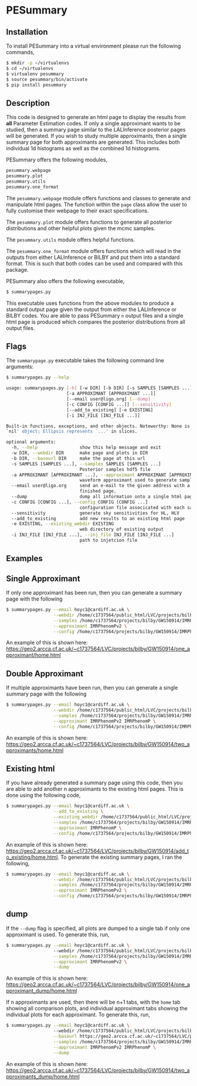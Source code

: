 # PESummary

Installation
------------

To install PESummary into a virtual environment please run the following commands,

```bash
$ mkdir -p ~/virtualenvs
$ cd ~/virtualenvs
$ virtualenv pesummary
$ source pesummary/bin/activate
$ pip install pesummary
```

Description
-----------

This code is designed to generate an html page to display the results from **all** Parameter Estimation codes. If only a single approximant wants to be studied, then a summary page similar to the LALInference posterior pages will be generated. If you wish to study multiple approximants, then a single summary page for both approximants are generated. This includes both individual 1d histograms as well as the combined 1d histograms.

PESummary offers the following modules,

```python
pesummary.webpage
pesummary.plot
pesummary.utils
pesummary.one_format
```

The `pesummary.webpage` module offers functions and classes to generate and manipulate html pages. The function within the `page` class  allow the user to fully customise their webpage to their exact specifications. 

The `pesummary.plot` module offers functions to generate all posterior distributions and other helpful plots given the mcmc samples.

The `pesummary.utils` module offers helpful functions.

The `pesummary.one_format` module offers functions which will read in the outputs from either LALInference or BILBY and put them into a standard format. This is such that both codes can be used and compared with this package.

PESummary also offers the following executable,

```bash
$ summarypages.py
```

This executable uses functions from the above modules to produce a standard output page given the output from either the LALInference or BILBY codes. You are able to pass PESummary `n` output files and a single html page is produced which compares the posterior distributions from all output files.

Flags
-------------

The `summarypage.py` executable takes the following command line arguments:

```bash
$ summarypages.py --help

usage: summarypages.py [-h] [-w DIR] [-b DIR] [-s SAMPLES [SAMPLES ...]]
                       [-a APPROXIMANT [APPROXIMANT ...]]
                       [--email user@ligo.org] [--dump]
                       [-c CONFIG [CONFIG ...]] [--sensitivity]
                       [--add_to_existing] [-e EXISTING]
                       [-i INJ_FILE [INJ_FILE ...]]

Built-in functions, exceptions, and other objects. Noteworthy: None is the
`nil' object; Ellipsis represents `...' in slices.

optional arguments:
  -h, --help                show this help message and exit
  -w DIR, --webdir DIR      make page and plots in DIR
  -b DIR, --baseurl DIR     make the page at this url
  -s SAMPLES [SAMPLES ...], --samples SAMPLES [SAMPLES ...]
                            Posterior samples hdf5 file
  -a APPROXIMANT [APPROXIMANT ...], --approximant APPROXIMANT [APPROXIMANT ...]
                            waveform approximant used to generate samples
  --email user@ligo.org     send an e-mail to the given address with a link to the
                            finished page.
  --dump                    dump all information onto a single html page
  -c CONFIG [CONFIG ...], --config CONFIG [CONFIG ...]
                            configuration file associcated with each samples file.
  --sensitivity             generate sky sensitivities for HL, HLV
  --add_to_existing         add new results to an existing html page
  -e EXISTING, --existing_webdir EXISTING
                            web directory of existing output
  -i INJ_FILE [INJ_FILE ...], --inj_file INJ_FILE [INJ_FILE ...]
                            path to injetcion file
```

Examples
-------------

Single Approximant
-------------

If only one approximant has been run, then you can generate a summary page with the following

```bash
$ summarypages.py --email hoyc1@cardiff.ac.uk \
                  --webdir /home/c1737564/public_html/LVC/projects/bilby/GW150914/one_approximant \
                  --samples /home/c1737564/projects/bilby/GW150914/IMRPhenomPv2/outdir/GW150914_result.h5 \
                  --approximant IMRPhenomPv2 \
                  --config /home/c1737564/projects/bilby/GW150914/IMRPhenomPv2/config.ini
```

An example of this is shown here: https://geo2.arcca.cf.ac.uk/~c1737564/LVC/projects/bilby/GW150914/one_approximant/home.html

Double Approximant
-------------

If multiple approximants have been run, then you can generate a single summary page with the following

```bash
$ summarypages.py --email hoyc1@cardiff.ac.uk \
                  --webdir /home/c1737564/public_html/LVC/projects/bilby/GW150914/two_approximants \
                  --samples /home/c1737564/projects/bilby/GW150914/IMRPhenomPv2/outdir/GW150914_result.h5 /home/c1737564/projects/bilby/GW150914/IMRPhenomP/outdir/GW150914_result.h5 \
                  --approximant IMRPhenomPv2 IMRPhenomP \
                  --config /home/c1737564/projects/bilby/GW150914/IMRPhenomPv2/config.ini /home/c1737564/projects/bilby/GW150914/IMRPhenomP/config.ini
```

An example of this is shown here: https://geo2.arcca.cf.ac.uk/~c1737564/LVC/projects/bilby/GW150914/two_approximants/home.html

Existing html
-------------

If you have already generated a summary page using this code, then you are able to add another n approximants to the existing html pages. This is done using the following code,

```bash
$ summarypages.py --email hoyc1@cardiff.ac.uk \
                  --add_to_existing \
                  --existing_webdir /home/c1737564/public_html/LVC/projects/bilby/GW150914/add_to_existing \
                  --samples /home/c1737564/projects/bilby/GW150914/IMRPhenomP/outdir/GW150914_result.h5 \
                  --approximant IMRPhenomP \
                  --config /home/c1737564/projects/bilby/GW150914/IMRPhenomP/config.ini
```

An example of this is shown here: https://geo2.arcca.cf.ac.uk/~c1737564/LVC/projects/bilby/GW150914/add_to_existing/home.html. To generate the existing summary pages, I ran the following,

```bash
$ summarypages.py --email hoyc1@cardiff.ac.uk \
                  --webdir /home/c1737564/public_html/LVC/projects/bilby/GW150914/add_to_existing \
                  --samples /home/c1737564/projects/bilby/GW150914/IMRPhenomPv2/outdir/GW150914_result.h5 \
                  --approximant IMRPhenomPv2 \
                  --config /home/c1737564/projects/bilby/GW150914/IMRPhenomPv2/config.ini
```

dump
-------------

If the `--dump` flag is specified, all plots are dumped to a single tab if only one approximant is used. To generate this, run,

```bash
$ summarypages.py --email hoyc1@cardiff.ac.uk \                                  
                  --webdir /home/c1737564/public_html/LVC/projects/bilby/GW150914/one_approximant \
                  --samples /home/c1737564/projects/bilby/GW150914/IMRPhenomPv2/outdir/GW150914_result.h5 \
                  --approximant IMRPhenomPv2 \
                  --dump
```

An example of this is shown here: https://geo2.arcca.cf.ac.uk/~c1737564/LVC/projects/bilby/GW150914/one_approximant_dump/home.html

If n approximants are used, then there will be n+1 tabs, with the `home` tab showing all comparison plots, and individual approximant tabs showing the individual plots for each approximant. To generate this, run,

```bash
$ summarypages.py --email hoyc1@cardiff.ac.uk \                                  
                  --webdir /home/c1737564/public_html/LVC/projects/bilby/GW150914/two_approximants \
                  --baseurl https://geo2.arcca.cf.ac.uk/~c1737564/LVC/projects/bilby/GW150914/two_approximants \
                  --samples /home/c1737564/projects/bilby/GW150914/IMRPhenomPv2/outdir/GW150914_result.h5 /home/c1737564/projects/bilby/GW150914/IMRPhenomP/outdir/GW150914_result.h5 \
                  --approximant IMRPhenomPv2 IMRPhenomP \
                  --dump
```

An example of this is shown here: https://geo2.arcca.cf.ac.uk/~c1737564/LVC/projects/bilby/GW150914/two_approximants_dump/home.html
